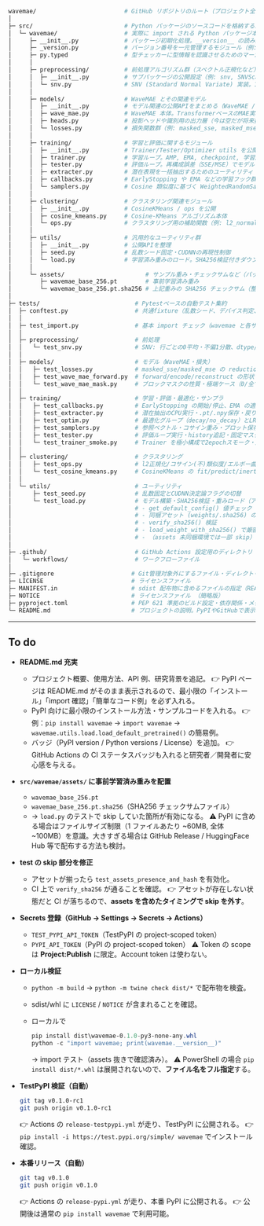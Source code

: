 ```bash
wavemae/                         # GitHub リポジトリのルート（プロジェクト全体のトップディレクトリ）
│
├─ src/                          # Python パッケージのソースコードを格納するルート
│  └─ wavemae/                   # 実際に import される Python パッケージ本体（`import wavemae`）
│     ├─ __init__.py             # パッケージ初期化処理。__version__ の読み込み、サブパッケージの公開を行う
│     ├─ _version.py             # バージョン番号を一元管理するモジュール（例: __version__ = "0.1.0"）
│     ├─ py.typed                # 型チェッカーに型情報を認識させるためのマーカー
│     │
│     ├─ preprocessing/          # 前処理アルゴリズム群（スペクトル正規化など）
│     │  ├─ __init__.py          # サブパッケージの公開設定（例: snv, SNVScaler を import 時に利用可能に）
│     │  └─ snv.py               # SNV (Standard Normal Variate) 実装。1Dスペクトルの代表的前処理
│     │
│     ├─ models/                 # WaveMAE とその関連モデル
│     │  ├─ __init__.py          # モデル関連の公開APIをまとめる（WaveMAE / 損失関数 / ヘッド）
│     │  ├─ wave_mae.py          # WaveMAE 本体。TransformerベースのMAE実装
│     │  ├─ heads.py             # 投影ヘッドや識別用の出力層（今は空だが将来拡張を想定）
│     │  └─ losses.py            # 損失関数群（例: masked_sse, masked_mse など）
│     │
│     ├─ training/               # 学習と評価に関するモジュール
│     │  ├─ __init__.py          # Trainer/Tester/Optimizer utils を公開
│     │  ├─ trainer.py           # 学習ループ。AMP, EMA, checkpoint, 学習履歴の記録などを実装
│     │  ├─ tester.py            # 評価ループ。再構成誤差（SSE/MSE）でモデルを評価
│     │  ├─ extracter.py         # 潜在表現を一括抽出するためのユーティリティ
│     │  ├─ callbacks.py         # EarlyStopping や EMA などの学習フック群
│     │  └─ samplers.py          # Cosine 類似度に基づく WeightedRandomSampler の実装
│     │
│     ├─ clustering/             # クラスタリング関連モジュール
│     │  ├─ __init__.py          # CosineKMeans / ops を公開
│     │  ├─ cosine_kmeans.py     # Cosine-KMeans アルゴリズム本体
│     │  └─ ops.py               # クラスタリング用の補助関数（例: l2_normalize_rows）
│     │
│     ├─ utils/                  # 汎用的なユーティリティ群
│     │  ├─ __init__.py          # 公開APIを整理
│     │  ├─ seed.py              # 乱数シード固定・CUDNNの再現性制御
│     │  └─ load.py              # 学習済み重みのロード。SHA256検証付きダウンロード等
│     │
│     └─ assets/                       # サンプル重み・チェックサムなど（パッケージに同梱）
│        ├─ wavemae_base_256.pt        # 事前学習済み重み
│        └─ wavemae_base_256.pt.sha256 # 上記重みの SHA256 チェックサム（整合性確認用）
│
├─ tests/                           # Pytestベースの自動テスト集約
│  ├─ conftest.py                   # 共通fixture（乱数シード、デバイス判定、tmpdir 等）
│  │
│  ├─ test_import.py                # 基本 import チェック（wavemae と各サブモジュール）
│  │
│  ├─ preprocessing/                # 前処理
│  │   └─ test_snv.py               # SNV: 行ごとの0平均・不偏1分散、dtype/device保持、逆変換
│  │
│  ├─ models/                       # モデル（WaveMAE・損失）
│  │   ├─ test_losses.py            # masked_sse/masked_mse の reduction と勾配
│  │   ├─ test_wave_mae_forward.py  # forward/encode/reconstruct の形状・勾配
│  │   └─ test_wave_mae_mask.py     # ブロックマスクの性質・極端ケース（0/全マスク）
│  │
│  ├─ training/                     # 学習・評価・最適化・サンプラ
│  │   ├─ test_callbacks.py         # EarlyStopping の開始/停止、EMA の適用挙動
│  │   ├─ test_extracter.py         # 潜在抽出のCPU実行・.pt/.npy保存・戻り型
│  │   ├─ test_optim.py             # 最適化グループ（decay/no_decay）とLRスケジューラ
│  │   ├─ test_samplers.py          # 参照ベクトル・コサイン重み・プロット保存分岐
│  │   ├─ test_tester.py            # 評価ループ実行・history追記・固定マスク指定
│  │   └─ test_trainer_smoke.py     # Trainer を極小構成で2epochスモーク・成果物生成
│  │
│  ├─ clustering/                   # クラスタリング
│  │   ├─ test_ops.py               # l2正規化/コサイン(不)類似度/エルボー曲線と描画
│  │   └─ test_cosine_kmeans.py     # CosineKMeans の fit/predict/inertia/保存・読込
│  │
│  └─ utils/                        # ユーティリティ
│      ├─ test_seed.py              # 乱数固定とCUDNN決定論フラグの切替
│      └─ test_load.py              # モデル構築・SHA256検証・重みロード（アセット有無でskip）
│                                   # - get_default_config() 値チェック
│                                   # - 同梱アセット (weights/.sha256) の存在確認
│                                   # - verify_sha256() 検証
│                                   # - load_weight_with_sha256() で厳密ロード
│                                   # - （assets 未同梱環境では一部 skip）　
│                                    
├─ .github/                         # GitHub Actions 設定用のディレクトリ
│   └─ workflows/                   # ワークフローファイル
│
├─ .gitignore                      # Git管理対象外にするファイル・ディレクトリの指定
├─ LICENSE                         # ライセンスファイル
├─ MANIFEST.in                     # sdist 配布物に含めるファイルの指定（README, LICENSE, assets など）
├─ NOTICE                          # ライセンスファイル （簡略版）
├─ pyproject.toml                  # PEP 621 準拠のビルド設定・依存関係・メタ情報
└─ README.md                       # プロジェクトの説明。PyPIやGitHubで表示されるトップドキュメント
```

---

## To do

* **README.md 充実**

  * プロジェクト概要、使用方法、API 例、研究背景を追記。
    👉 PyPI ページは README.md がそのまま表示されるので、最小限の「インストール」「import 確認」「簡単なコード例」を必ず入れる。
  * PyPI 向けに最小限のインストール方法・サンプルコードを入れる。
    👉 例：`pip install wavemae` → `import wavemae` → `wavemae.utils.load.load_default_pretrained()` の簡易例。
  * バッジ（PyPI version / Python versions / License）を追加。
    👉 GitHub Actions の CI ステータスバッジも入れると研究者／開発者に安心感を与える。

* **`src/wavemae/assets/` に事前学習済み重みを配置**

  * `wavemae_base_256.pt`
  * `wavemae_base_256.pt.sha256`（SHA256 チェックサムファイル）
  * → `load.py` のテストで skip していた箇所が有効になる。
    ⚠️ PyPI に含める場合はファイルサイズ制限（1 ファイルあたり \~60MB, 全体 \~100MB）を意識。大きすぎる場合は GitHub Release / HuggingFace Hub 等で配布する方法も検討。

* **test の skip 部分を修正**

  * アセットが揃ったら `test_assets_presence_and_hash` を有効化。
  * CI 上で `verify_sha256` が通ることを確認。
    👉 アセットが存在しない状態だと CI が落ちるので、**assets を含めたタイミングで skip を外す**。

* **Secrets 登録（GitHub → Settings → Secrets → Actions）**

  * `TEST_PYPI_API_TOKEN`（TestPyPI の project-scoped token）
  * `PYPI_API_TOKEN`（PyPI の project-scoped token）
    ⚠️ Token の scope は **Project\:Publish** に限定。Account token は使わない。

* **ローカル検証**

  * `python -m build` → `python -m twine check dist/*` で配布物を検査。
  * sdist/whl に `LICENSE` / `NOTICE` が含まれることを確認。
  * ローカルで

    ```powershell
    pip install dist\wavemae-0.1.0-py3-none-any.whl
    python -c "import wavemae; print(wavemae.__version__)"
    ```

    → import テスト（assets 抜きで確認済み）。
    ⚠️ PowerShell の場合 `pip install dist/*.whl` は展開されないので、**ファイル名をフル指定**する。

* **TestPyPI 検証（自動）**

  ```bash
  git tag v0.1.0-rc1
  git push origin v0.1.0-rc1
  ```

  👉 Actions の `release-testpypi.yml` が走り、TestPyPI に公開される。
  👉 `pip install -i https://test.pypi.org/simple/ wavemae` でインストール確認。

* **本番リリース（自動）**

  ```bash
  git tag v0.1.0
  git push origin v0.1.0
  ```

  👉 Actions の `release-pypi.yml` が走り、本番 PyPI に公開される。
  👉 公開後は通常の `pip install wavemae` で利用可能。